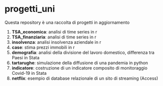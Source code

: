 # progetti_uni
Questa repository è una raccolta di progetti in aggiornamento

1. **TSA_economica**: analisi di time series in r
2. **TSA_finanziaria**: analisi di time series in r
3. **insolvenza**: analisi insolvenza aziendale in r
4. **case**: stima prezzi immobili in r
5. **demografia**: analisi della divisione del lavoro domestico, differenza tra Paesi in Stata
6. **tartarughe**: simulazione della diffusione di una pandemia in python
7. **indicatore**: costruzione di un indicatore composito di monitoraggio Covid-19 in Stata
8. **netflix**: esempio di database relazionale di un sito di streaming (Access)
